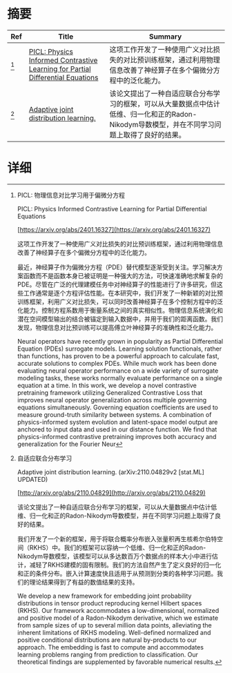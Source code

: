 # 摘要

| Ref | Title | Summary |
| --- | --- | --- |
| [^1] | [PICL: Physics Informed Contrastive Learning for Partial Differential Equations](https://arxiv.org/abs/2401.16327) | 这项工作开发了一种使用广义对比损失的对比预训练框架，通过利用物理信息改善了神经算子在多个偏微分方程中的泛化能力。 |
| [^2] | [Adaptive joint distribution learning.](http://arxiv.org/abs/2110.04829) | 该论文提出了一种自适应联合分布学习的框架，可以从大量数据点中估计低维、归一化和正的Radon-Nikodym导数模型，并在不同学习问题上取得了良好的结果。 |

# 详细

[^1]: PICL: 物理信息对比学习用于偏微分方程

    PICL: Physics Informed Contrastive Learning for Partial Differential Equations

    [https://arxiv.org/abs/2401.16327](https://arxiv.org/abs/2401.16327)

    这项工作开发了一种使用广义对比损失的对比预训练框架，通过利用物理信息改善了神经算子在多个偏微分方程中的泛化能力。

    

    最近，神经算子作为偏微分方程（PDE）替代模型逐渐受到关注。学习解决方案函数而不是函数本身已被证明是一种强大的方法，可快速准确地求解复杂的PDE。尽管在广泛的代理建模任务中对神经算子的性能进行了许多研究，但这些工作通常是逐个方程评估性能。在本研究中，我们开发了一种新颖的对比预训练框架，利用广义对比损失，可以同时改善神经算子在多个控制方程中的泛化能力。控制方程系数用于衡量系统之间的真实相似性。物理信息系统演化和潜在空间模型输出的结合被锚定到输入数据中，并用于我们的距离函数。我们发现，物理信息对比预训练可以提高傅立叶神经算子的准确性和泛化能力。

    Neural operators have recently grown in popularity as Partial Differential Equation (PDEs) surrogate models. Learning solution functionals, rather than functions, has proven to be a powerful approach to calculate fast, accurate solutions to complex PDEs. While much work has been done evaluating neural operator performance on a wide variety of surrogate modeling tasks, these works normally evaluate performance on a single equation at a time. In this work, we develop a novel contrastive pretraining framework utilizing Generalized Contrastive Loss that improves neural operator generalization across multiple governing equations simultaneously. Governing equation coefficients are used to measure ground-truth similarity between systems. A combination of physics-informed system evolution and latent-space model output are anchored to input data and used in our distance function. We find that physics-informed contrastive pretraining improves both accuracy and generalization for the Fourier Neur
    
[^2]: 自适应联合分布学习

    Adaptive joint distribution learning. (arXiv:2110.04829v2 [stat.ML] UPDATED)

    [http://arxiv.org/abs/2110.04829](http://arxiv.org/abs/2110.04829)

    该论文提出了一种自适应联合分布学习的框架，可以从大量数据点中估计低维、归一化和正的Radon-Nikodym导数模型，并在不同学习问题上取得了良好的结果。

    

    我们开发了一个新的框架，用于将联合概率分布嵌入张量积再生核希尔伯特空间（RKHS）中。我们的框架可以容纳一个低维、归一化和正的Radon-Nikodym导数模型，该模型可以从多达数百万个数据点的样本大小中进行估计，减轻了RKHS建模的固有限制。我们的方法自然产生了定义良好的归一化和正的条件分布。嵌入计算速度快且适用于从预测到分类的各种学习问题。我们的理论结果得到了有益的数值结果的支持。

    We develop a new framework for embedding joint probability distributions in tensor product reproducing kernel Hilbert spaces (RKHS). Our framework accommodates a low-dimensional, normalized and positive model of a Radon-Nikodym derivative, which we estimate from sample sizes of up to several million data points, alleviating the inherent limitations of RKHS modeling. Well-defined normalized and positive conditional distributions are natural by-products to our approach. The embedding is fast to compute and accommodates learning problems ranging from prediction to classification. Our theoretical findings are supplemented by favorable numerical results.
    

